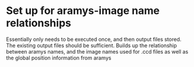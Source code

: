 # Set up for aramys-image name relationships
Essentially only needs to be executed once, and then output files stored. The existing output files should be sufficient. Builds up the relationship between aramys names, and the image names used for .ccd files as well as the global position information from aramys